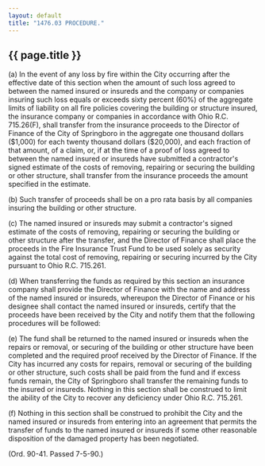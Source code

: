 ```yaml
---
layout: default 
title: "1476.03 PROCEDURE."
---
```


{{ page.title }}
----------------

​(a) In the event of any loss by fire within the City occurring after
the effective date of this section when the amount of such loss agreed
to between the named insured or insureds and the company or companies
insuring such loss equals or exceeds sixty percent (60%) of the
aggregate limits of liability on all fire policies covering the building
or structure insured, the insurance company or companies in accordance
with Ohio R.C. 715.26(F), shall transfer from the insurance proceeds to
the Director of Finance of the City of Springboro in the aggregate one
thousand dollars (\$1,000) for each twenty thousand dollars (\$20,000),
and each fraction of that amount, of a claim, or, if at the time of a
proof of loss agreed to between the named insured or insureds have
submitted a contractor's signed estimate of the costs of removing,
repairing or securing the building or other structure, shall transfer
from the insurance proceeds the amount specified in the estimate.

​(b) Such transfer of proceeds shall be on a pro rata basis by all
companies insuring the building or other structure.

​(c) The named insured or insureds may submit a contractor's signed
estimate of the costs of removing, repairing or securing the building or
other structure after the transfer, and the Director of Finance shall
place the proceeds in the Fire Insurance Trust Fund to be used solely as
security against the total cost of removing, repairing or securing
incurred by the City pursuant to Ohio R.C. 715.261.

​(d) When transferring the funds as required by this section an
insurance company shall provide the Director of Finance with the name
and address of the named insured or insureds, whereupon the Director of
Finance or his designee shall contact the named insured or insureds,
certify that the proceeds have been received by the City and notify them
that the following procedures will be followed:

​(e) The fund shall be returned to the named insured or insureds when
the repairs or removal, or securing of the building or other structure
have been completed and the required proof received by the Director of
Finance. If the City has incurred any costs for repairs, removal or
securing of the building or other structure, such costs shall be paid
from the fund and if excess funds remain, the City of Springboro shall
transfer the remaining funds to the insured or insureds. Nothing in this
section shall be construed to limit the ability of the City to recover
any deficiency under Ohio R.C. 715.261.

​(f) Nothing in this section shall be construed to prohibit the City and
the named insured or insureds from entering into an agreement that
permits the transfer of funds to the named insured or insureds if some
other reasonable disposition of the damaged property has been
negotiated.

(Ord. 90-41. Passed 7-5-90.)
